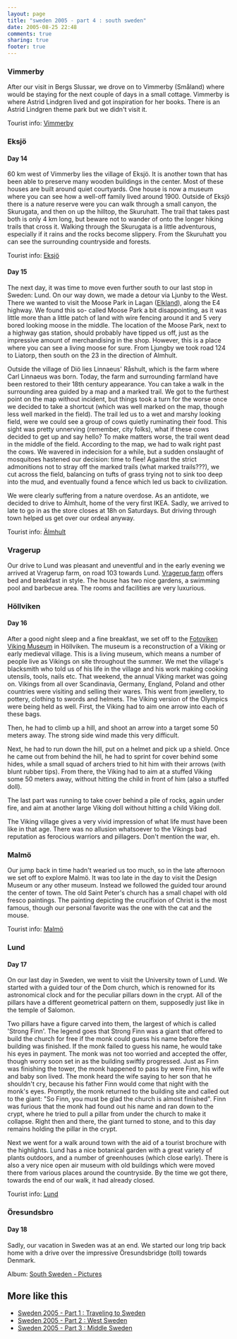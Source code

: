 ```yaml
---
layout: page
title: "sweden 2005 - part 4 : south sweden"
date: 2005-08-25 22:48
comments: true
sharing: true
footer: true
---
```

### Vimmerby

After our visit in Bergs Slussar, we drove on to Vimmerby (Småland) where
would be staying for the next couple of days in a small cottage. Vimmerby is
where Astrid Lindgren lived and got inspiration for her books. There is an
Astrid Lindgren theme park but we didn't visit it.

Tourist info: [Vimmerby](http://www.vimmerbyturistbyra.se/en/home.aspx)

### Eksjö

#### Day 14

60 km west of Vimmerby lies the village of Eksjö. It is another town that has
been able to preserve many wooden buildings in the center. Most of these
houses are built around quiet courtyards. One house is now a museum where you
can see how a well-off family lived around 1900. Outside of Eksjö there is a
nature reserve were you can walk through a small canyon, the Skurugata, and
then on up the hilltop, the Skuruhatt. The trail that takes past both is only
4 km long, but beware not to wander of onto the longer hiking trails that
cross it. Walking through the Skurugata is a little adventurous, especially if
it rains and the rocks become slippery. From the Skuruhatt you can see the
surrounding countryside and forests.

Tourist info: [Eksjö](http://www.eksjo.se/)

#### Day 15

The next day, it was time to move even further south to our last stop in
Sweden: Lund. On our way down, we made a detour via Ljunby to the West. There
we wanted to visit the Moose Park in Lagan
([Elkland](http://www.moosepark.eu/)), along the E4 highway. We found this so-
called Moose Park a bit disappointing, as it was little more than a little
patch of land with wire fencing around it and 5 very bored looking moose in
the middle. The location of the Moose Park, next to a highway gas station,
should probably have tipped us off, just as the impressive amount of
merchandising in the shop. However, this is a place where you can see a living
moose for sure. From Ljungby we took road 124 to Liatorp, then south on the 23
in the direction of Almhult.

Outside the village of Diö lies Linnaeus' Råshult, which is the farm where
Carl Linnaeus was born. Today, the farm and surrounding farmland have been
restored to their 18th century appearance. You can take a walk in the
surrounding area guided by a map and a marked trail. We got to the furthest
point on the map without incident, but things took a turn for the worse once
we decided to take a shortcut (which was well marked on the map, though less
well marked in the field). The trail led us to a wet and marshy looking field,
were we could see a group of cows quietly ruminating their food. This sight
was pretty unnerving (remember, city folks), what if these cows decided to get
up and say hello? To make matters worse, the trail went dead in the middle of
the field. According to the map, we had to walk right past the cows. We
wavered in indecision for a while, but a sudden onslaught of mosquitoes
hastened our decision: time to flee! Against the strict admonitions not to
stray off the marked trails (what marked trails???), we cut across the field,
balancing on tufts of grass trying not to sink too deep into the mud, and
eventually found a fence which led us back to civilization.

We were clearly suffering from a nature overdose. As an antidote, we decided
to drive to Älmhult, home of the very first IKEA. Sadly, we arrived to late to
go in as the store closes at 18h on Saturdays. But driving through town helped
us get over our ordeal anyway.

Tourist info: [Älmhult](http://www.almhult.se/)

### Vragerup

Our drive to Lund was pleasant and uneventful and in the early evening we
arrived at Vragerup farm, on road 103 towards Lund. [Vragerup
farm](http://www.vragerup.se/) offers bed and breakfast in style. The house
has two nice gardens, a swimming pool and barbecue area. The rooms and
facilities are very luxurious.

### Höllviken

#### Day 16

After a good night sleep and a fine breakfast, we set off to the [Fotoviken
Viking Museum](http://www.foteviken.se/) in Höllviken. The museum is a
reconstruction of a Viking or early medieval village. This is a living museum,
which means a number of people live as Vikings on site throughout the summer.
We met the village's blacksmith who told us of his life in the village and his
work making cooking utensils, tools, nails etc. That weekend, the annual
Viking market was going on. Vikings from all over Scandinavia, Germany,
England, Poland and other countries were visiting and selling their wares.
This went from jewellery, to pottery, clothing to swords and helmets. The
Viking version of the Olympics were being held as well. First, the Viking had
to aim one arrow into each of these bags.

Then, he had to climb up a hill, and shoot an arrow into a target some 50
meters away. The strong side wind made this very difficult.

Next, he had to run down the hill, put on a helmet and pick up a shield. Once
he came out from behind the hill, he had to sprint for cover behind some
hides, while a small squad of archers tried to hit him with their arrows (with
blunt rubber tips). From there, the Viking had to aim at a stuffed Viking some
50 meters away, without hitting the child in front of him (also a stuffed
doll).

The last part was running to take cover behind a pile of rocks, again under
fire, and aim at another large Viking doll without hitting a child Viking
doll.

The Viking village gives a very vivid impression of what life must have been
like in that age. There was no allusion whatsoever to the Vikings bad
reputation as ferocious warriors and pillagers. Don't mention the war, eh.

### Malmö

Our jump back in time hadn't wearied us too much, so in the late afternoon we
set off to explore Malmö. It was too late in the day to visit the Design
Museum or any other museum. Instead we followed the guided tour around the
center of town. The old Saint Peter's church has a small chapel with old
fresco paintings. The painting depicting the crucifixion of Christ is the most
famous, though our personal favorite was the one with the cat and the mouse.

Tourist info: [Malmö](http://www.malmotown.com/en)

### Lund

#### Day 17

On our last day in Sweden, we went to visit the University town of Lund. We
started with a guided tour of the Dom church, which is renowned for its
astronomical clock and for the peculiar pillars down in the crypt. All of the
pillars have a different geometrical pattern on them, supposedly just like in
the temple of Salomon.

Two pillars have a figure carved into them, the largest of which is called
'Strong Finn'. The legend goes that Strong Finn was a giant that offered to
build the church for free if the monk could guess his name before the building
was finished. If the monk failed to guess his name, he would take his eyes in
payment. The monk was not too worried and accepted the offer, though worry
soon set in as the building swiftly progressed. Just as Finn was finishing the
tower, the monk happened to pass by were Finn, his wife and baby son lived.
The monk heard the wife saying to her son that he shouldn't cry, because his
father Finn would come that night with the monk's eyes. Promptly, the monk
returned to the building site and called out to the giant: "So Finn, you must
be glad the church is almost finished". Finn was furious that the monk had
found out his name and ran down to the crypt, where he tried to pull a pillar
from under the church to make it collapse. Right then and there, the giant
turned to stone, and to this day remains holding the pillar in the crypt.

Next we went for a walk around town with the aid of a tourist brochure with
the highlights. Lund has a nice botanical garden with a great variety of
plants outdoors, and a number of greenhouses (which close early). There is
also a very nice open air museum with old buildings which were moved there
from various places around the countryside. By the time we got there, towards
the end of our walk, it had already closed.

Tourist info: [Lund](http://www.lund.se)

### Öresundsbro

#### Day 18

Sadly, our vacation in Sweden was at an end. We started our long trip back
home with a drive over the impressive Öresundsbridge (toll) towards Denmark.

Album: [South Sweden -
Pictures](http://rossen.be/gallery/?set=72157624665751442)

## More like this

  * [Sweden 2005 - Part 1 : Traveling to Sweden](/travelogue/sweden-2005-part-1-traveling-to-sweden)
  * [Sweden 2005 - Part 2 : West Sweden](/travelogue/sweden-2005-part-2-west-sweden)
  * [Sweden 2005 - Part 3 : Middle Sweden](/travelogue/sweden-2005-part-3-middle-sweden)

